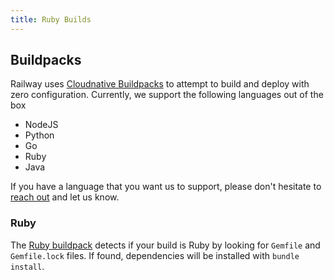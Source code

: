```yaml
---
title: Ruby Builds
---
```


## Buildpacks

Railway uses [Cloudnative Buildpacks](https://buildpacks.io/) to attempt to
build and deploy with zero configuration. Currently, we support the following
languages out of the box

- NodeJS
- Python
- Go
- Ruby
- Java

If you have a language that you want us to support, please don't hesitate to
[reach out](https://discord.gg/xAm2w6g) and let us know.
### Ruby

The [Ruby buildpack](https://github.com/heroku/heroku-buildpack-ruby) detects if
your build is Ruby by looking for `Gemfile` and `Gemfile.lock` files. If found,
dependencies will be installed with `bundle install`.